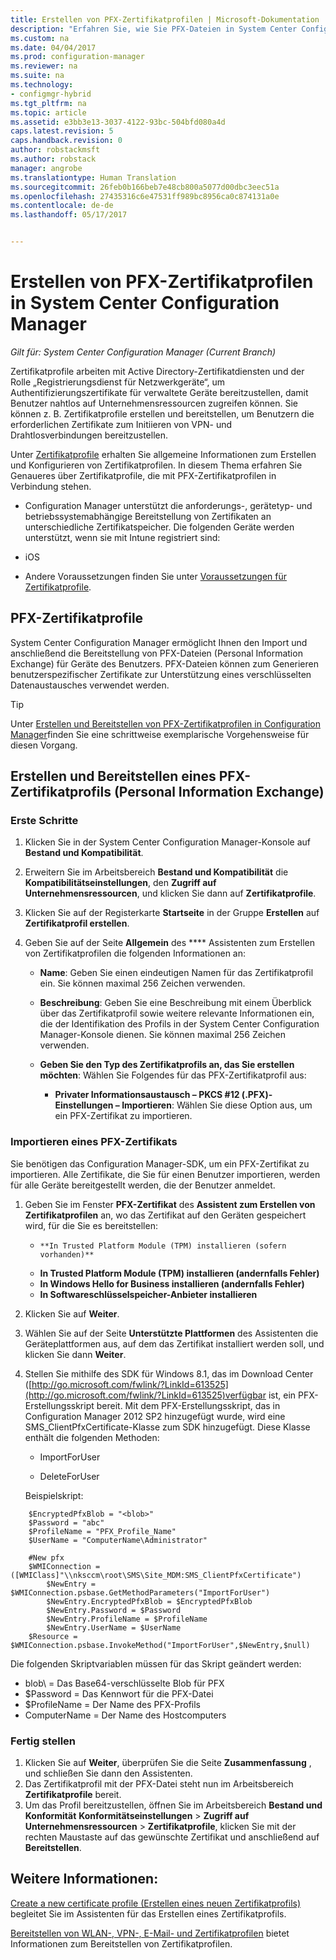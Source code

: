 ```yaml
---
title: Erstellen von PFX-Zertifikatprofilen | Microsoft-Dokumentation
description: "Erfahren Sie, wie Sie PFX-Dateien in System Center Configuration Manager verwenden, um benutzerspezifische Zertifikate zu generieren, die den verschlüsselten Datenaustausch unterstützen."
ms.custom: na
ms.date: 04/04/2017
ms.prod: configuration-manager
ms.reviewer: na
ms.suite: na
ms.technology:
- configmgr-hybrid
ms.tgt_pltfrm: na
ms.topic: article
ms.assetid: e3bb3e13-3037-4122-93bc-504bfd080a4d
caps.latest.revision: 5
caps.handback.revision: 0
author: robstackmsft
ms.author: robstack
manager: angrobe
ms.translationtype: Human Translation
ms.sourcegitcommit: 26feb0b166beb7e48cb800a5077d00dbc3eec51a
ms.openlocfilehash: 27435316c6e47531ff989bc8956ca0c874131a0e
ms.contentlocale: de-de
ms.lasthandoff: 05/17/2017


---
```

# <a name="how-to-create-pfx-certificate-profiles-in-system-center-configuration-manager"></a>Erstellen von PFX-Zertifikatprofilen in System Center Configuration Manager

*Gilt für: System Center Configuration Manager (Current Branch)*

Zertifikatprofile arbeiten mit Active Directory-Zertifikatdiensten und der Rolle „Registrierungsdienst für Netzwerkgeräte“, um Authentifizierungszertifikate für verwaltete Geräte bereitzustellen, damit Benutzer nahtlos auf Unternehmensressourcen zugreifen können. Sie können z. B. Zertifikatprofile erstellen und bereitstellen, um Benutzern die erforderlichen Zertifikate zum Initiieren von VPN- und Drahtlosverbindungen bereitzustellen.

Unter [Zertifikatprofile](../../protect/deploy-use/introduction-to-certificate-profiles.md) erhalten Sie allgemeine Informationen zum Erstellen und Konfigurieren von Zertifikatprofilen. In diesem Thema erfahren Sie Genaueres über Zertifikatprofile, die mit PFX-Zertifikatprofilen in Verbindung stehen.

-  Configuration Manager unterstützt die anforderungs-, gerätetyp- und betriebssystemabhängige Bereitstellung von Zertifikaten an unterschiedliche Zertifikatspeicher. Die folgenden Geräte werden unterstützt, wenn sie mit Intune registriert sind:

 -   iOS  

- Andere Voraussetzungen finden Sie unter [Voraussetzungen für Zertifikatprofile](../../protect/plan-design/prerequisites-for-certificate-profiles.md).

## <a name="pfx-certificate-profiles"></a>PFX-Zertifikatprofile
System Center Configuration Manager ermöglicht Ihnen den Import und anschließend die Bereitstellung von PFX-Dateien (Personal Information Exchange) für Geräte des Benutzers. PFX-Dateien können zum Generieren benutzerspezifischer Zertifikate zur Unterstützung eines verschlüsselten Datenaustausches verwendet werden.

> [!TIP]  
>  Unter [Erstellen und Bereitstellen von PFX-Zertifikatprofilen in Configuration Manager](http://blogs.technet.com/b/karanrustagi/archive/2015/09/01/how-to-create-and-deploy-pfx-certificate-profiles-in-configuration-manager.aspx)finden Sie eine schrittweise exemplarische Vorgehensweise für diesen Vorgang.  

## <a name="create-and-deploy-a-personal-information-exchange-pfx-certificate-profile"></a>Erstellen und Bereitstellen eines PFX-Zertifikatprofils (Personal Information Exchange)  

### <a name="get-started"></a>Erste Schritte

1.  Klicken Sie in der System Center Configuration Manager-Konsole auf **Bestand und Kompatibilität**.  

2.  Erweitern Sie im Arbeitsbereich **Bestand und Kompatibilität** die **Kompatibilitätseinstellungen**, den **Zugriff auf Unternehmensressourcen**, und klicken Sie dann auf **Zertifikatprofile**.  

3.  Klicken Sie auf der Registerkarte **Startseite** in der Gruppe **Erstellen** auf **Zertifikatprofil erstellen**.

4.  Geben Sie auf der Seite **Allgemein** des **** Assistenten zum Erstellen von Zertifikatprofilen die folgenden Informationen an:  

    -   **Name**: Geben Sie einen eindeutigen Namen für das Zertifikatprofil ein. Sie können maximal 256 Zeichen verwenden.  

    -   **Beschreibung**: Geben Sie eine Beschreibung mit einem Überblick über das Zertifikatprofil sowie weitere relevante Informationen ein, die der Identifikation des Profils in der System Center Configuration Manager-Konsole dienen. Sie können maximal 256 Zeichen verwenden.  

    -   **Geben Sie den Typ des Zertifikatprofils an, das Sie erstellen möchten**: Wählen Sie Folgendes für das PFX-Zertifikatprofil aus:  

        -   **Privater Informationsaustausch – PKCS #12 (.PFX)-Einstellungen – Importieren**: Wählen Sie diese Option aus, um ein PFX-Zertifikat zu importieren.  
       

### <a name="import-a-pfx-certificate"></a>Importieren eines PFX-Zertifikats

Sie benötigen das Configuration Manager-SDK, um ein PFX-Zertifikat zu importieren. Alle Zertifikate, die Sie für einen Benutzer importieren, werden für alle Geräte bereitgestellt werden, die der Benutzer anmeldet.

1. Geben Sie im Fenster **PFX-Zertifikat** des **Assistent zum Erstellen von Zertifikatprofilen** an, wo das Zertifikat auf den Geräten gespeichert wird, für die Sie es bereitstellen:
    -     **In Trusted Platform Module (TPM) installieren (sofern vorhanden)**  
    -   **In Trusted Platform Module (TPM) installieren (andernfalls Fehler)** 
    -   **In Windows Hello for Business installieren (andernfalls Fehler)** 
    -   **In Softwareschlüsselspeicher-Anbieter installieren** 
2. Klicken Sie auf **Weiter**. 
3. Wählen Sie auf der Seite **Unterstützte Plattformen** des Assistenten die Geräteplattformen aus, auf dem das Zertifikat installiert werden soll, und klicken Sie dann **Weiter**.
4. Stellen Sie mithilfe des SDK für Windows 8.1, das im Download Center ([http://go.microsoft.com/fwlink/?LinkId=613525](http://go.microsoft.com/fwlink/?LinkId=613525)verfügbar ist, ein PFX-Erstellungsskript bereit. Mit dem PFX-Erstellungsskript, das in Configuration Manager 2012 SP2 hinzugefügt wurde, wird eine SMS_ClientPfxCertificate-Klasse zum SDK hinzugefügt. Diese Klasse enthält die folgenden Methoden:  

    -   ImportForUser  

    -   DeleteForUser  

     Beispielskript:  

```  
    $EncryptedPfxBlob = "<blob>"  
    $Password = "abc"  
    $ProfileName = "PFX_Profile_Name"  
    $UserName = "ComputerName\Administrator"  

    #New pfx  
    $WMIConnection = ([WMIClass]"\\nksccm\root\SMS\Site_MDM:SMS_ClientPfxCertificate")  
        $NewEntry = $WMIConnection.psbase.GetMethodParameters("ImportForUser")  
        $NewEntry.EncryptedPfxBlob = $EncryptedPfxBlob  
        $NewEntry.Password = $Password  
        $NewEntry.ProfileName = $ProfileName  
        $NewEntry.UserName = $UserName  
    $Resource = $WMIConnection.psbase.InvokeMethod("ImportForUser",$NewEntry,$null)  

```  

Die folgenden Skriptvariablen müssen für das Skript geändert werden:  

   -   blob\ = Das Base64-verschlüsselte Blob für PFX  
   -   $Password = Das Kennwort für die PFX-Datei  
   -   $ProfileName = Der Name des PFX-Profils  
   -   ComputerName = Der Name des Hostcomputers   



### <a name="finish-up"></a>Fertig stellen

1.  Klicken Sie auf **Weiter**, überprüfen Sie die Seite **Zusammenfassung** , und schließen Sie dann den Assistenten.  
2.  Das Zertifikatprofil mit der PFX-Datei steht nun im Arbeitsbereich **Zertifikatprofile** bereit. 
3.  Um das Profil bereitzustellen, öffnen Sie im Arbeitsbereich **Bestand und Konformität** **Konformitätseinstellungen** > **Zugriff auf Unternehmensressourcen** > **Zertifikatprofile**, klicken Sie mit der rechten Maustaste auf das gewünschte Zertifikat und anschließend auf **Bereitstellen**. 



## <a name="see-also"></a>Weitere Informationen:
[Create a new certificate profile (Erstellen eines neuen Zertifikatprofils)](../../protect/deploy-use/create-certificate-profiles.md#create-a-new-certificate-profile) begleitet Sie im Assistenten für das Erstellen eines Zertifikatprofils.

[Bereitstellen von WLAN-, VPN-, E-Mail- und Zertifikatprofilen](../../protect/deploy-use/deploy-wifi-vpn-email-cert-profiles.md) bietet Informationen zum Bereitstellen von Zertifikatprofilen.
